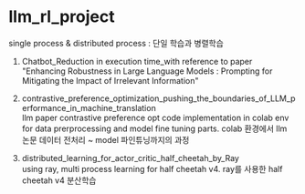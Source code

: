 # llm_rl_project
single process &amp; distributed process : 단일 학습과 병렬학습

1) Chatbot_Reduction in execution time_with reference to paper "Enhancing Robustness in Large Language Models : Prompting for Mitigating the Impact of Irrelevant Information"

2) contrastive_preference_optimization_pushing_the_boundaries_of_LLM_performance_in_machine_translation  <br>
llm paper contrastive preference opt code implementation in colab env for data prerprocessing and model fine tuning parts. colab 환경에서 llm 논문 데이터 전처리 ~ model 파인튜닝까지의 과정

3) distributed_learning_for_actor_critic_half_cheetah_by_Ray <br>
using ray, multi process learning for half cheetah v4. ray를 사용한 half cheetah v4 분산학습



